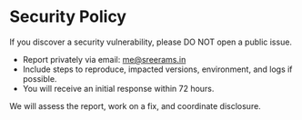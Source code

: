 # Security Policy

If you discover a security vulnerability, please DO NOT open a public issue.

- Report privately via email: me@sreerams.in
- Include steps to reproduce, impacted versions, environment, and logs if possible.
- You will receive an initial response within 72 hours.

We will assess the report, work on a fix, and coordinate disclosure.

